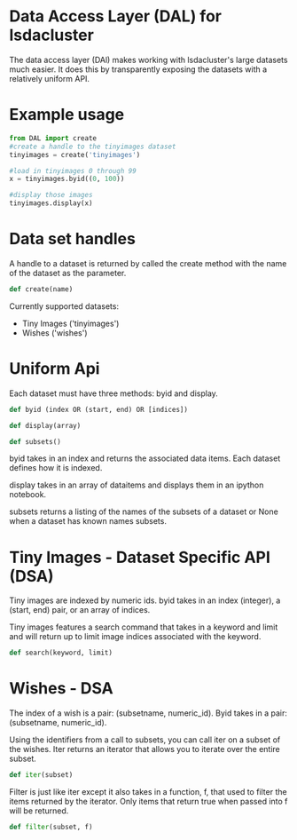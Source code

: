 Data Access Layer (DAL) for lsdacluster
=======================================

The data access layer (DAl) makes working with lsdacluster's large datasets much easier.  It does this by transparently exposing the datasets with a relatively uniform API.

Example usage
=============

```python
from DAL import create
#create a handle to the tinyimages dataset
tinyimages = create('tinyimages')

#load in tinyimages 0 through 99
x = tinyimages.byid((0, 100))

#display those images
tinyimages.display(x)
```

Data set handles
================

A handle to a dataset is returned by called the create method with the name of the dataset as the parameter.

```python
def create(name)
```

Currently supported datasets:

* Tiny Images ('tinyimages')
* Wishes ('wishes')

Uniform Api
===========

Each dataset must have three methods: byid and display.

```python
def byid (index OR (start, end) OR [indices])

def display(array)

def subsets()
```

byid takes in an index and returns the associated data items.  Each dataset defines how it is indexed. 

display takes in an array of dataitems and displays them in an ipython notebook.

subsets returns a listing of the names of the subsets of a dataset or None when a dataset has known names subsets.

Tiny Images - Dataset Specific API (DSA)
========================================

Tiny images are indexed by numeric ids.  byid takes in an index (integer), a (start, end) pair, or an array of indices.

Tiny images features a search command that takes in a keyword and limit and will return up to limit image indices associated with the keyword.

```python
def search(keyword, limit)
```

Wishes - DSA
============

The index of a wish is a pair: (subsetname, numeric_id).  Byid takes in a pair: (subsetname, numeric_id).  

Using the identifiers from a call to subsets, you can call iter on a subset of the wishes.  Iter returns an iterator that allows you to iterate over the entire subset.

```python
def iter(subset)
```

Filter is just like iter except it also takes in a function, f, that used to filter the items returned by the iterator.  Only items that return true when passed into f will be returned.

```python
def filter(subset, f)
```


